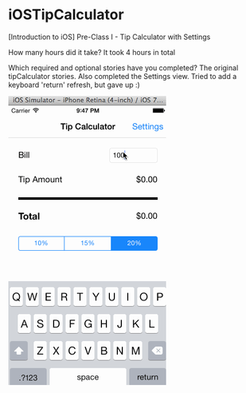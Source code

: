 iOSTipCalculator
================

[Introduction to iOS] Pre-Class I - Tip Calculator with Settings

How many hours did it take? It took 4 hours in total

Which required and optional stories have you completed? The original tipCalculator stories. Also completed the Settings view. Tried to add a keyboard 'return' refresh, but gave up :) 

![video walkthrough](tipCalculatorDemo.gif)
